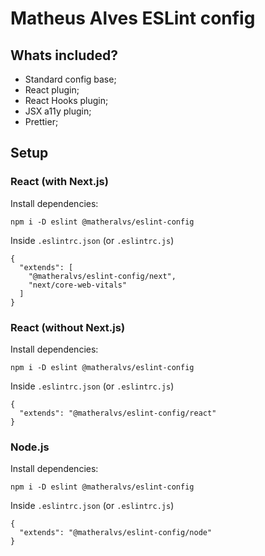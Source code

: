 # Matheus Alves ESLint config

## Whats included?

- Standard config base;
- React plugin;
- React Hooks plugin;
- JSX a11y plugin;
- Prettier;

## Setup

### React (with Next.js)

Install dependencies:
```
npm i -D eslint @matheralvs/eslint-config
```
Inside `.eslintrc.json` (or `.eslintrc.js`)
```
{
  "extends": [
    "@matheralvs/eslint-config/next", 
    "next/core-web-vitals"
  ]
}
```

### React (without Next.js)

Install dependencies:
```
npm i -D eslint @matheralvs/eslint-config
```
Inside `.eslintrc.json` (or `.eslintrc.js`)
```
{
  "extends": "@matheralvs/eslint-config/react"
}
```

### Node.js

Install dependencies:
```
npm i -D eslint @matheralvs/eslint-config
```
Inside `.eslintrc.json` (or `.eslintrc.js`)
```
{
  "extends": "@matheralvs/eslint-config/node"
}
```
